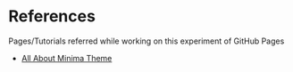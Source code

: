 # References

Pages/Tutorials referred while working on this experiment of GitHub Pages

- [All About Minima Theme](https://github.com/jekyll/minima)
